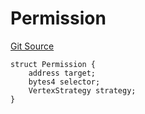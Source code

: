 # Permission
[Git Source](https://github.com/llama-community/vertex-v1/blob/bebc34645ed954bf693ee3ddf5ddd21359ce35fc/src/utils/Structs.sol)


```solidity
struct Permission {
    address target;
    bytes4 selector;
    VertexStrategy strategy;
}
```

